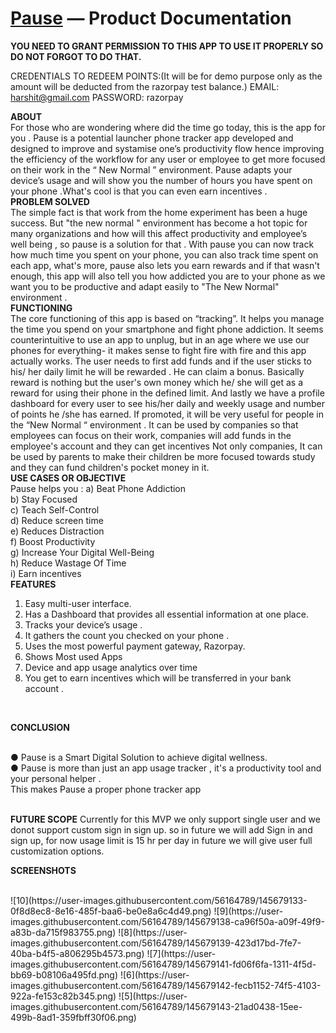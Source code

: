 # [Pause](#) — Product Documentation 


**YOU NEED TO GRANT PERMISSION TO THIS APP TO USE IT PROPERLY SO DO NOT FORGOT TO DO THAT.**

CREDENTIALS TO REDEEM POINTS:(It will be for demo purpose only as the amount will be deducted from the razorpay test balance.)
EMAIL: harshit@gmail.com
PASSWORD: razorpay

**ABOUT**
<br>
For those who are wondering where did the time go today, this is the app for you .
Pause is a potential launcher phone tracker app developed and designed to improve and
systamise one’s productivity flow hence improving the efficiency of the workflow for any user
or employee to get more focused on their work in the “ New Normal ” environment.
Pause adapts your device’s usage and will show you the number of hours you have spent on
your phone .What's cool is that you can even earn incentives .
<br>
**PROBLEM SOLVED**
<br>
The simple fact is that work from the home experiment has been a huge success. But "the
new normal " environment has become a hot topic for many organizations and how will this
affect productivity and employee’s well being , so pause is a solution for that .
With pause you can now track how much time you spent on your phone, you can also track
time spent on each app, what's more, pause also lets you earn rewards and if that wasn't
enough, this app will also tell you how addicted you are to your phone as we want you to be
productive and adapt easily to "The New Normal" environment .
<br>
**FUNCTIONING**
<br>
The core functioning of this app is based on “tracking”. It helps you manage the time you
spend on your smartphone and fight phone addiction.
It seems counterintuitive to use an app to unplug, but in an age where we use our phones for
everything- it makes sense to fight fire with fire and this app actually works.
The user needs to first add funds and if the user sticks to his/ her daily limit he will be
rewarded . He can claim a bonus. Basically reward is nothing but the user's own money
which he/ she will get as a reward for using their phone in the defined limit. And lastly we
have a profile dashboard for every user to see his/her daily and weekly usage and number
of points he /she has earned. If promoted, it will be very useful for people in the “New Normal
“ environment .
It can be used by companies so that employees can focus on their work, companies will add
funds in the employee's account and they can get incentives
Not only companies, It can be used by parents to make their children be more focused
towards study and they can fund children's pocket money in it.
<br>
**USE CASES OR OBJECTIVE**
<br>
Pause helps you :
a) Beat Phone Addiction
<br>
b) Stay Focused
<br>
c) Teach Self-Control
<br>
d) Reduce screen time
<br>
e) Reduces Distraction
<br>
f) Boost Productivity
<br>
g) Increase Your Digital Well-Being
<br>
h) Reduce Wastage Of Time
<br>
i) Earn incentives
<br>
**FEATURES**
<br>
1) Easy multi-user interface.
2) Has a Dashboard that provides all essential information at one place.
3) Tracks your device’s usage .
4) It gathers the count you checked on your phone .
5) Uses the most powerful payment gateway, Razorpay.
6) Shows Most used Apps
7) Device and app usage analytics over time
8) You get to earn incentives which will be transferred in your bank account .
<br>

**CONCLUSION**

<br>
● Pause is a Smart Digital Solution to achieve digital wellness.
<br>
● Pause is more than just an app usage tracker , it's a productivity tool and your
personal helper .
<br>
This makes Pause a proper phone tracker app
<br>
<br>

**FUTURE SCOPE**
Currently for this MVP we only support single user and we donot support custom sign in sign up. so in future we will add Sign in and sign up, for now usage limit is 15 hr per day in future we will give user full customization options.

**SCREENSHOTS**

<br>
![10](https://user-images.githubusercontent.com/56164789/145679133-0f8d8ec8-8e16-485f-baa6-be0e8a6c4d49.png)
![9](https://user-images.githubusercontent.com/56164789/145679138-ca96f50a-a09f-49f9-a83b-da715f983755.png)
![8](https://user-images.githubusercontent.com/56164789/145679139-423d17bd-7fe7-40ba-b4f5-a806295b4573.png)
![7](https://user-images.githubusercontent.com/56164789/145679141-fd06f6fa-1311-4f5d-bb69-b08106a495fd.png)
![6](https://user-images.githubusercontent.com/56164789/145679142-fecb1152-74f5-4103-922a-fe153c82b345.png)
![5](https://user-images.githubusercontent.com/56164789/145679143-21ad0438-15ee-499b-8ad1-359fbff30f06.png)

